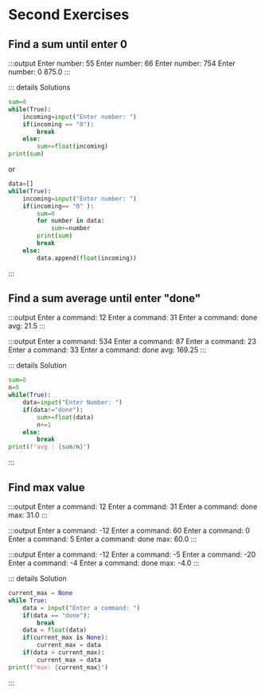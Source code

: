 # Second Exercises

## Find a sum until enter 0

:::output
Enter number: <span class="pyinput">55</span>
Enter number: <span class="pyinput">66</span>
Enter number: <span class="pyinput">754</span>
Enter number: <span class="pyinput">0</span>
875.0
:::

::: details Solutions
```py
sum=0
while(True):
    incoming=input("Enter number: ")
    if(incoming == "0"):
        break
    else:
        sum+=float(incoming)
print(sum)
```
or
```py
data=[]
while(True):
    incoming=input("Enter number: ")
    if(incoming== "0" ):
        sum=0
        for number in data:
            sum+=number
        print(sum)
        break
    else:
        data.append(float(incoming))
```
:::

## Find a sum average until enter "done"

:::output
Enter a command: <span class="pyinput">12</span>
Enter a command: <span class="pyinput">31</span>
Enter a command: <span class="pyinput">done</span>
avg: 21.5
:::

:::output
Enter a command: <span class="pyinput">534</span>
Enter a command: <span class="pyinput">87</span>
Enter a command: <span class="pyinput">23</span>
Enter a command: <span class="pyinput">33</span>
Enter a command: <span class="pyinput">done</span>
avg: 169.25
:::

::: details Solution
```py
sum=0
n=0
while(True):
    data=input("Enter Number: ")
    if(data!="done"):
        sum+=float(data)
        n+=1
    else:
        break
print(f"avg : {sum/n}")
```
:::

## Find max value

:::output
Enter a command: <span class="pyinput">12</span>
Enter a command: <span class="pyinput">31</span>
Enter a command: <span class="pyinput">done</span>
max: 31.0
:::

:::output
Enter a command: <span class="pyinput">-12</span>
Enter a command: <span class="pyinput">60</span>
Enter a command: <span class="pyinput">0</span>
Enter a command: <span class="pyinput">5</span>
Enter a command: <span class="pyinput">done</span>
max: 60.0
:::

:::output
Enter a command: <span class="pyinput">-12</span>
Enter a command: <span class="pyinput">-5</span>
Enter a command: <span class="pyinput">-20</span>
Enter a command: <span class="pyinput">-4</span>
Enter a command: <span class="pyinput">done</span>
max: -4.0
:::

::: details Solution
```py
current_max = None
while True:
    data = input("Enter a command: ")
    if(data == "done"):
        break
    data = float(data)
    if(current_max is None):
        current_max = data
    if(data > current_max):
        current_max = data
print(f"max: {current_max}")
```
:::
